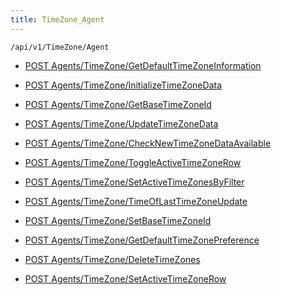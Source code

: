 ```yaml
---
title: TimeZone_Agent
---
```


```http
/api/v1/TimeZone/Agent
```




* [POST Agents/TimeZone/GetDefaultTimeZoneInformation](v1TimeZoneAgent_GetDefaultTimeZoneInformation.md)

* [POST Agents/TimeZone/InitializeTimeZoneData](v1TimeZoneAgent_InitializeTimeZoneData.md)

* [POST Agents/TimeZone/GetBaseTimeZoneId](v1TimeZoneAgent_GetBaseTimeZoneId.md)

* [POST Agents/TimeZone/UpdateTimeZoneData](v1TimeZoneAgent_UpdateTimeZoneData.md)

* [POST Agents/TimeZone/CheckNewTimeZoneDataAvailable](v1TimeZoneAgent_CheckNewTimeZoneDataAvailable.md)

* [POST Agents/TimeZone/ToggleActiveTimeZoneRow](v1TimeZoneAgent_ToggleActiveTimeZoneRow.md)

* [POST Agents/TimeZone/SetActiveTimeZonesByFilter](v1TimeZoneAgent_SetActiveTimeZonesByFilter.md)

* [POST Agents/TimeZone/TimeOfLastTimeZoneUpdate](v1TimeZoneAgent_TimeOfLastTimeZoneUpdate.md)

* [POST Agents/TimeZone/SetBaseTimeZoneId](v1TimeZoneAgent_SetBaseTimeZoneId.md)

* [POST Agents/TimeZone/GetDefaultTimeZonePreference](v1TimeZoneAgent_GetDefaultTimeZonePreference.md)

* [POST Agents/TimeZone/DeleteTimeZones](v1TimeZoneAgent_DeleteTimeZones.md)

* [POST Agents/TimeZone/SetActiveTimeZoneRow](v1TimeZoneAgent_SetActiveTimeZoneRow.md)